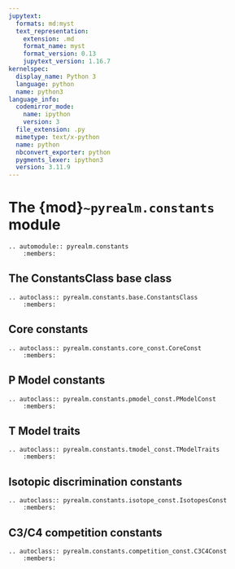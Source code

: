 ```yaml
---
jupytext:
  formats: md:myst
  text_representation:
    extension: .md
    format_name: myst
    format_version: 0.13
    jupytext_version: 1.16.7
kernelspec:
  display_name: Python 3
  language: python
  name: python3
language_info:
  codemirror_mode:
    name: ipython
    version: 3
  file_extension: .py
  mimetype: text/x-python
  name: python
  nbconvert_exporter: python
  pygments_lexer: ipython3
  version: 3.11.9
---
```


# The {mod}`~pyrealm.constants` module

```{eval-rst}
.. automodule:: pyrealm.constants
    :members:
```

## The ConstantsClass base class

```{eval-rst}
.. autoclass:: pyrealm.constants.base.ConstantsClass
    :members:
```

## Core constants

```{eval-rst}
.. autoclass:: pyrealm.constants.core_const.CoreConst
    :members:
```

## P Model constants

```{eval-rst}
.. autoclass:: pyrealm.constants.pmodel_const.PModelConst
    :members:
```

## T Model traits

```{eval-rst}
.. autoclass:: pyrealm.constants.tmodel_const.TModelTraits
    :members:
```

## Isotopic discrimination constants

```{eval-rst}
.. autoclass:: pyrealm.constants.isotope_const.IsotopesConst
    :members:
```

## C3/C4 competition constants

```{eval-rst}
.. autoclass:: pyrealm.constants.competition_const.C3C4Const
    :members:
```
